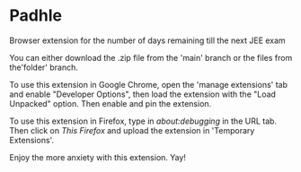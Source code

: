 # Padhle
Browser extension for the number of days remaining till the next JEE exam

You can either download the .zip file from the 'main' branch or the files from the'folder' branch.

To use this extension in Google Chrome, open the 'manage extensions' tab and enable "Developer Options", then load the extension with the "Load Unpacked" option. Then enable and pin the extension.


To use this extension in Firefox, type in _about:debugging_ in the URL tab. Then click on _This Firefox_ and upload the extension in 'Temporary Extensions'. 


Enjoy the more anxiety with this extension. Yay!
